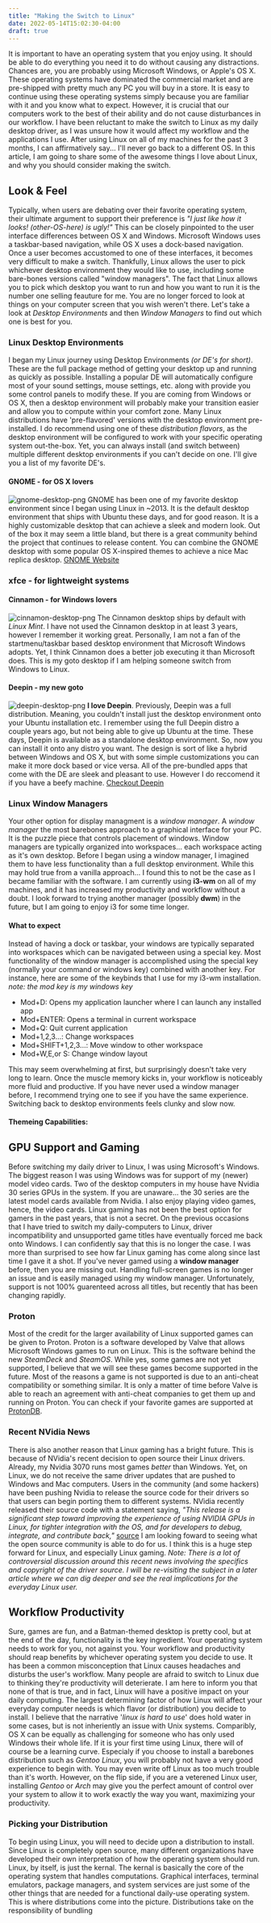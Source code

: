 ```yaml
---
title: "Making the Switch to Linux"
date: 2022-05-14T15:02:30-04:00
draft: true
---
```


It is important to have an operating system that you enjoy using. It should be able to do everything you need it to do without causing any distractions. Chances are, you are probably using Microsoft Windows, or Apple's OS X. These operating systems have dominated the commercial market and are pre-shipped with pretty much any PC you will buy in a store. It is easy to continue using these operating systems simply because you are familiar with it and you know what to expect. However, it is crucial that our computers work to the best of their ability and do not cause disturbances in our workflow. I have been reluctant to make the switch to Linux as my daily desktop driver, as I was unsure how it would affect my workflow and the applications I use. After using Linux on all of my machines for the past 3 months, I can affirmatively say... I'll never go back to a different OS.
In this article, I am going to share some of the awesome things I love about Linux, and why you should consider making the switch.


## Look & Feel
Typically, when users are debating over their favorite operating system, their ultimate argument to support their preference is *"I just like how it looks! (other-OS-here) is ugly!"* This can be closely pinpointed to the user interface differences between OS X and Windows.
Microsoft Windows uses a taskbar-based navigation, while OS X uses a dock-based navigation. Once a user becomes accustomed to one of these interfaces, it becomes very difficult to make a switch. Thankfully, Linux allows the user to pick whichever desktop environment they would like to use, including some bare-bones versions called "window managers". The fact that Linux allows you to pick which desktop you want to run and how you want to run it is the number one selling feauture for me. You are no longer forced to look at things on your computer screen that you wish weren't there. Let's take a look at *Desktop Environments* and then *Window Managers* to find out which one is best for you.

### Linux Desktop Environments
I began my Linux journey using Desktop Environments *(or DE's for short)*. These are the full package method of getting your desktop up and running as quickly as possible. Installing a popular DE will automatically configure most of your sound settings, mouse settings, etc. along with provide you some control panels to modify these. If you are coming from Windows or OS X, then a desktop environment will probably make your transition easier and allow you to compute within your comfort zone.
Many Linux distributions have 'pre-flavored' versions with the desktop environment pre-installed. I do recommend using one of these *distribution flavors*, as the desktop environment will be configured to work with your specific operating system out-the-box. Yet, you can always install (and switch between) multiple different desktop environments if you can't decide on one. I'll give you a list of my favorite DE's.

#### GNOME - for OS X lovers
![gnome-desktop-png](/gnome-desktop.jpg)
  GNOME has been one of my favorite desktop environment since I began using Linux in ~2013. It is the default desktop environment that ships with Ubuntu these days, and for good reason. It is a highly customizable desktop that can achieve a sleek and modern look. Out of the box it may seem a little bland, but there is a great community behind the project that continues to release content. You can combine the GNOME desktop with some popular OS X-inspired themes to achieve a nice Mac replica desktop.
[GNOME Website](https://gnome.org)

### xfce - for lightweight systems


#### Cinnamon - for Windows lovers
![cinnamon-desktop-png](/cinnamon-desktop.png)
The Cinnamon desktop ships by default with *Linux Mint*. I have not used the Cinnamon desktop in at least 3 years, however I remember it working great. Personally, I am not a fan of the startmenu/taskbar based desktop environment that Microsoft Windows adopts. Yet, I think Cinnamon does a better job executing it than Microsoft does. This is my goto desktop if I am helping someone switch from Windows to Linux.

#### Deepin - my new goto
![deepin-desktop-png](/deepin-desktop.png)
**I love Deepin**. Previously, Deepin was a full distribution. Meaning, you couldn't install just the desktop environment onto your Ubuntu installation etc. I remember using the full Deepin distro a couple years ago, but not being able to give up Ubuntu at the time. These days, Deepin is available as a standalone desktop environment. So, now you can install it onto any distro you want. The design is sort of like a hybrid between Windows and OS X, but with some simple customizations you can make it more dock based or vice versa. All of the pre-bundled apps that come with the DE are sleek and pleasant to use. However I do reccomend it if you have a beefy machine.
[Checkout Deepin](https://www.deepin.org/en/dde/)


### Linux Window Managers
Your other option for display managment is a *window manager*. A *window manager* the most barebones approach to a graphical interface for your PC. It is the puzzle piece that controls placement of windows. Window managers are typically organized into workspaces... each workspace acting as it's own desktop. Before I began using a window manager, I imagined them to have less functionality than a full desktop environment. While this may hold true from a vanilla approach... I found this to not be the case as I became familiar with the software. I am currently using **i3-wm** on all of my machines, and it has increased my productivity and workflow without a doubt. I look forward to trying another manager (possibly **dwm**) in the future, but I am going to enjoy i3 for some time longer. 

#### What to expect
Instead of having a dock or taskbar, your windows are typically separated into workspaces which can be navigated between using a special key.
Most functionality of the window manager is accomplished using the special key (normally your command or windows key) combined with another key. For instance, here are some of the keybinds that I use for my i3-wm installation. *note: the mod key is my windows key*
- Mod+D: Opens my application launcher where I can launch any installed app
- Mod+ENTER: Opens a terminal in current workspace
- Mod+Q: Quit current application
- Mod+1,2,3...: Change workspaces
- Mod+SHIFT+1,2,3...: Move window to other workspace
- Mod+W,E,or S: Change window layout

This may seem overwhelming at first, but surprisingly doesn't take very long to learn. Once the muscle memory kicks in, your workflow is noticeably more fluid and productive. If you have never used a window manager before, I recommend trying one to see if you have the same experience. Switching back to desktop environments feels clunky and slow now.

#### Themeing Capabilities:

## GPU Support and Gaming
Before switching my daily driver to Linux, I was using Microsoft's Windows. The biggest reason I was using Windows was for support of my (newer) model video cards. Two of the desktop computers in my house have Nvidia 30 series GPUs in the system. If you are unaware... the 30 series are the latest model cards available from Nvidia. I also enjoy playing video games, hence, the video cards. Linux gaming has not been the best option for gamers in the past years, that is not a secret. On the previous occasions that I have tried to switch my daily-computers to Linux, driver incompatibility and unsupported game titles have eventually forced me back onto Windows.
I can confidently say that this is no longer the case. I was more than surprised to see how far Linux gaming has come along since last time I gave it a shot. If you've never gamed using a **window manager** before, then you are missing out. Handling full-screen games is no longer an issue and is easily managed using my window manager. Unfortunately, support is not 100% guarenteed across all titles, but recently that has been changing rapidly.

### Proton
Most of the credit for the larger availability of Linux supported games can be given to Proton. Proton is a software developed by Valve that allows Microsoft Windows games to run on Linux. This is the software behind the new *SteamDeck* and *SteamOS*. While yes, some games are not yet supported, I believe that we will see these games become supported in the future. Most of the reasons a game is not supported is due to an anti-cheat compatibility or something similar. It is only a matter of time before Valve is able to reach an agreement with anti-cheat companies to get them up and running on Proton.
You can check if your favorite games are supported at [ProtonDB](https://www.protondb.com/).

### Recent NVidia News
There is also another reason that Linux gaming has a bright future. This is because of NVidia's recent decision to open source their Linux drivers. Already, my Nvidia 3070 runs most games *better* than Windows. Yet, on Linux, we do not receive the same driver updates that are pushed to Windows and Mac computers. Users in the community (and some hackers) have been pushing Nvidia to release the source code for their drivers so that users can begin porting them to different systems. NVidia recently released their source code with a statement saying, *"This release is a significant step toward improving the experience of using NVIDIA GPUs in Linux, for tighter integration with the OS, and for developers to debug, integrate, and contribute back,"* [source](https://developer.nvidia.com/blog/nvidia-releases-open-source-gpu-kernel-modules/) I am looking foward to seeing what the open source community is able to do for us. I think this is a huge step forward for Linux, and especially Linux gaming. *Note: There is a lot of controversial discussion around this recent news involving the specifics and copyright of the driver source. I will be re-visiting the subject in a later article where we can dig deeper and see the real implications for the everyday Linux user.*


## Workflow Productivity
Sure, games are fun, and a Batman-themed desktop is pretty cool, but at the end of the day, functionality is the key ingredient. Your operating system needs to work for you, not against you. Your workflow and productivity should reap benefits by whichever operating system you decide to use. It has been a common misconception that Linux causes headaches and disturbs the user's workflow. Many people are afraid to switch to Linux due to thinking they're productivity will deterierate. I am here to inform you that none of that is true, and in fact, Linux will have a positive impact on your daily computing. 
The largest determining factor of how Linux will affect your everyday computer needs is which flavor (or distribution) you decide to install. I believe that the narrative '*linux is hard to use*' does hold water in some cases, but is not inheriently an issue with Unix systems. Comparibly, OS X can be equally as challenging for someone who has only used Windows their whole life. If it is your first time using Linux, there will of course be a learning curve. Especialy if you choose to install a barebones distribution such as *Gentoo Linux*, you will probably not have a very good experience to begin with. You may even write off Linux as too much trouble than it's worth. However, on the flip side, if you are a veterened Linux user, installing *Gentoo* or *Arch* may give you the perfect amount of control over your system to allow it to work exactly the way you want, maximizing your productivity.

### Picking your Distribution
To begin using Linux, you will need to decide upon a distribution to install. Since Linux is completely open source, many different organizations have developed their own interpretation of how the operating system should run. Linux, by itself, is just the kernal. The kernal is basically the core of the operating system that handles computations. Graphical interfaces, terminal emulators, package managers, and system services are just some of the other things that are needed for a functional daily-use operating system. This is where distributions come into the picture. Distributions take on the responsibility of bundling 

